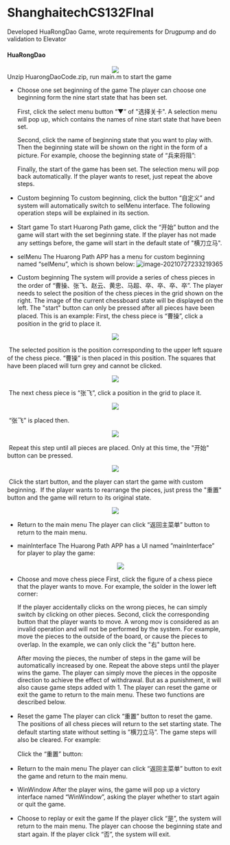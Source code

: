 # ShanghaitechCS132FInal

Developed HuaRongDao Game, wrote requirements for Drugpump and do validation to Elevator

#### HuaRongDao
<div style="text-align:center"><img src="/images/image-20210727233002432.png" /></div>
Unzip HuarongDaoCode.zip, run main.m to start the game

- Choose one set beginning of the game
  The player can choose one beginning form the nine start state that has been set. 

  First, click the select menu button “▼” of "选择关卡". A selection menu will pop up, which contains the names of nine start state that have been set.

  Second, click the name of beginning state that you want to play with. Then the beginning state will be shown on the right in the form of a picture. For example, choose the beginning state of “兵来将阻”:

  Finally, the start of the game has been set. The selection menu will pop back automatically. If the player wants to reset, just repeat the above steps.

- Custom beginning
  To custom beginning, click the button “自定义” and system will automatically switch to selMenu interface. The following operation steps will be explained in its section.

- Start game
  To start Huarong Path game, click the “开始” button and the game will start with the set beginning state. If the player has not made any settings before, the game will start in the default state of "横刀立马".

- selMenu
  The Huarong Path APP has a menu for custom beginning named “selMenu”, which is shown below: ![image-20210727233219365](/images/image-20210727233219365.png)

- Custom beginning
  The system will provide a series of chess pieces in the order of “曹操、张飞、赵云、黄忠、马超、卒、卒、卒、卒”. The player needs to select the position of the chess pieces in the grid shown on the right. The image of the current chessboard state will be displayed on the left. The "start" button can only be pressed after all pieces have been placed.
  This is an example:
  First, the chess piece is “曹操”, click a position in the grid to place it.

<div style="text-align:center"><img src="/images/image-20210727233514676.png" /></div>

​		The selected position is the position corresponding to the upper left square of the chess piece. “曹操” is then placed in this 		position. The squares that have been placed will turn grey and cannot be clicked.

<div style="text-align:center"><img src="/images/image-20210727233537490.png" /></div>

​		The next chess piece is “张飞”, click a position in the grid to place it.

<div style="text-align:center"><img src="/images/image-20210727233547137.png" /></div>

​		“张飞” is placed then. 

<div style="text-align:center"><img src="/images/image-20210727233556675.png" /></div>

​		Repeat this step until all pieces are placed. Only at this time, the "开始" button can be pressed.

<div style="text-align:center"><img src="/images/image-20210727233603932.png" /></div>

​		Click the start button, and the player can start the game with custom beginning. 
​		If the player wants to rearrange the pieces, just press the "重置" button and the game will return to its original state.

<div style="text-align:center"><img src="/images/image-20210727233812520.png" /></div>

- Return to the main menu
  The player can click “返回主菜单” button to return to the main menu.

- mainInterface
  The Huarong Path APP has a UI named ”mainInterface” for player to play the game: 
  
  <div style="text-align:center"><img src="/images/image-20210727233926055.png" /></div>

- Choose and move chess piece
  First, click the figure of a chess piece that the player wants to move. For example, the solder in the lower left corner:

  If the player accidentally clicks on the wrong pieces, he can simply switch by clicking on other pieces.
   Second, click the corresponding button that the player wants to move. A wrong mov is considered as an invalid operation and will not be performed by the system. For example, move the pieces to the outside of the board, or cause the pieces to overlap. In the example, we can only click the "右" button here.

  After moving the pieces, the number of steps in the game will be automatically increased by one.
  Repeat the above steps until the player wins the game.
  The player can simply move the pieces in the opposite direction to achieve the effect of withdrawal. But as a punishment, it will also cause game steps added with 1. The player can reset the game or exit the game to return to the main menu. These two functions are described below.

- Reset the game
  The player can click “重置” button to reset the game. The positions of all chess pieces will return to the set starting state.  The default starting state without setting is ”横刀立马”. The game steps will also be cleared. For example:

  Click the “重置” button:

- Return to the main menu
    The player can click “返回主菜单” button to exit the game and return to the main menu.

- WinWindow
    After the player wins, the game will pop up a victory interface named “WinWindow”, asking the player whether to start again or quit the game.

- Choose to replay or exit the game
    If the player click “是”, the system will return to the main menu.  The player can choose the beginning state and start again.
    If the player click “否”, the system will exit. 
